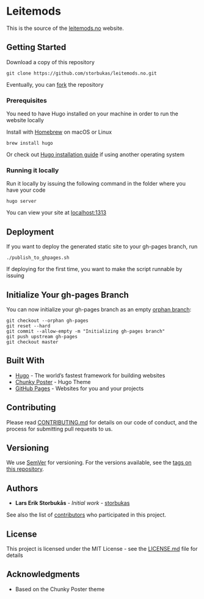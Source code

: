 # Leitemods

This is the source of the [leitemods.no](https://leitemods.no/) website.

## Getting Started

Download a copy of this repository

```
git clone https://github.com/storbukas/leitemods.no.git
```

Eventually, you can [fork](https://help.github.com/en/github/getting-started-with-github/fork-a-repo) the repository

### Prerequisites

You need to have Hugo installed on your machine in order to run the website locally

Install with [Homebrew](https://brew.sh/) on macOS or Linux

```
brew install hugo
```

Or check out [Hugo installation guide](https://gohugo.io/getting-started/installing/) if using another operating system

### Running it locally

Run it locally by issuing the following command in the folder where you have your code

```
hugo server
```

You can view your site at [localhost:1313](http://localhost:1313/)

## Deployment

If you want to deploy the generated static site to your gh-pages branch, run

```
./publish_to_ghpages.sh
```

If deploying for the first time, you want to make the script runnable by issuing

## Initialize Your gh-pages Branch

You can now initialize your gh-pages branch as an empty [orphan branch](https://git-scm.com/docs/git-checkout/#git-checkout---orphanltnewbranchgt):

```
git checkout --orphan gh-pages
git reset --hard
git commit --allow-empty -m "Initializing gh-pages branch"
git push upstream gh-pages
git checkout master
```

## Built With

* [Hugo](https://gohugo.io/) - The world’s fastest framework for building websites
* [Chunky Poster](https://github.com/puresyntax71/hugo-theme-chunky-poster) - Hugo Theme
* [GitHub Pages](https://pages.github.com/) - Websites for you and your projects

## Contributing

Please read [CONTRIBUTING.md](https://gist.github.com/storbukas/8cbe5783cb53d5e7adede003f246c2df) for details on our code of conduct, and the process for submitting pull requests to us.

## Versioning

We use [SemVer](http://semver.org/) for versioning. For the versions available, see the [tags on this repository](https://github.com/storbukas/leitemods.no/tags).

## Authors

* **Lars Erik Storbukås** - *Initial work* - [storbukas](https://github.com/storbukas)

See also the list of [contributors](https://github.com/storbukas/leitemods.no/contributors) who participated in this project.

## License

This project is licensed under the MIT License - see the [LICENSE.md](LICENSE.md) file for details

## Acknowledgments

* Based on the Chunky Poster theme
